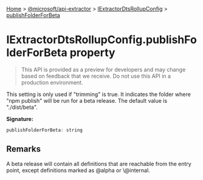 [Home](./index) &gt; [@microsoft/api-extractor](./api-extractor.md) &gt; [IExtractorDtsRollupConfig](./api-extractor.iextractordtsrollupconfig.md) &gt; [publishFolderForBeta](./api-extractor.iextractordtsrollupconfig.publishfolderforbeta.md)

# IExtractorDtsRollupConfig.publishFolderForBeta property

> This API is provided as a preview for developers and may change based on feedback that we receive. Do not use this API in a production environment.

This setting is only used if "trimming" is true. It indicates the folder where "npm publish" will be run for a beta release. The default value is "./dist/beta".

**Signature:**
```javascript
publishFolderForBeta: string
```

## Remarks

A beta release will contain all definitions that are reachable from the entry point, except definitions marked as @alpha or \\@internal.
